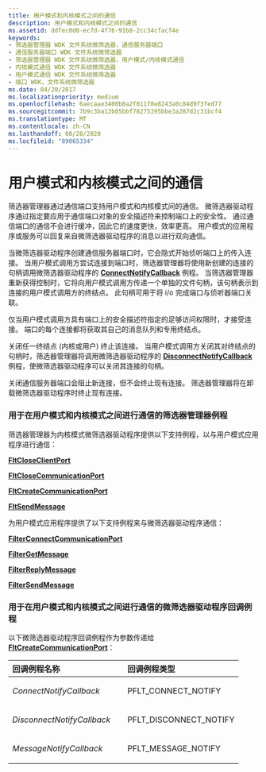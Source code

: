 ```yaml
---
title: 用户模式和内核模式之间的通信
description: 用户模式和内核模式之间的通信
ms.assetid: ddfec0d0-ec7d-4f76-91b8-2cc34cfacf4e
keywords:
- 筛选器管理器 WDK 文件系统微筛选器，通信服务器端口
- 通信服务器端口 WDK 文件系统微筛选器
- 筛选器管理器 WDK 文件系统微筛选器，用户模式/内核模式通信
- 内核模式通信 WDK 文件系统微筛选器
- 用户模式通信 WDK 文件系统微筛选器
- 端口 WDK，文件系统微筛选器
ms.date: 04/20/2017
ms.localizationpriority: medium
ms.openlocfilehash: 6aecaae3400b0a2f011f0e8243a0c84d9f3fed77
ms.sourcegitcommit: 7b9c3ba12b05bbf78275395bbe3a287d2c31bcf4
ms.translationtype: MT
ms.contentlocale: zh-CN
ms.lasthandoff: 08/28/2020
ms.locfileid: "89065334"
---
```

# <a name="communication-between-user-mode-and-kernel-mode"></a>用户模式和内核模式之间的通信


筛选器管理器通过通信端口支持用户模式和内核模式间的通信。 微筛选器驱动程序通过指定要应用于通信端口对象的安全描述符来控制端口上的安全性。 通过通信端口的通信不会进行缓冲，因此它的速度更快，效率更高。 用户模式的应用程序或服务可以回复来自微筛选器驱动程序的消息以进行双向通信。

当微筛选器驱动程序创建通信服务器端口时，它会隐式开始侦听端口上的传入连接。 当用户模式调用方尝试连接到端口时，筛选器管理器将使用新创建的连接的句柄调用微筛选器驱动程序的 [**ConnectNotifyCallback**](/windows-hardware/drivers/ddi/fltkernel/nf-fltkernel-fltcreatecommunicationport) 例程。 当筛选器管理器重新获得控制时，它将向用户模式调用方传递一个单独的文件句柄，该句柄表示到连接的用户模式调用方的终结点。 此句柄可用于将 i/o 完成端口与侦听器端口关联。

仅当用户模式调用方具有端口上的安全描述符指定的足够访问权限时，才接受连接。 端口的每个连接都将获取其自己的消息队列和专用终结点。

关闭任一终结点 (内核或用户) 终止该连接。 当用户模式调用方关闭其对终结点的句柄时，筛选器管理器将调用微筛选器驱动程序的 [**DisconnectNotifyCallback**](/windows-hardware/drivers/ddi/fltkernel/nf-fltkernel-fltcreatecommunicationport) 例程，使微筛选器驱动程序可以关闭其连接的句柄。

关闭通信服务器端口会阻止新连接，但不会终止现有连接。 筛选器管理器将在卸载微筛选器驱动程序时终止现有连接。

### <a name="span-idfilter_manager_routines_for_communication_between_user_mode_and_kernel_modespanspan-idfilter_manager_routines_for_communication_between_user_mode_and_kernel_modespanspan-idfilter_manager_routines_for_communication_between_user_mode_and_kernel_modespanfilter-manager-routines-for-communication-between-user-mode-and-kernel-mode"></a><span id="Filter_Manager_Routines_for_Communication_Between_User_Mode_and_Kernel_Mode"></span><span id="filter_manager_routines_for_communication_between_user_mode_and_kernel_mode"></span><span id="FILTER_MANAGER_ROUTINES_FOR_COMMUNICATION_BETWEEN_USER_MODE_AND_KERNEL_MODE"></span>用于在用户模式和内核模式之间进行通信的筛选器管理器例程

筛选器管理器为内核模式微筛选器驱动程序提供以下支持例程，以与用户模式应用程序进行通信：

[**FltCloseClientPort**](/windows-hardware/drivers/ddi/fltkernel/nf-fltkernel-fltcloseclientport)

[**FltCloseCommunicationPort**](/windows-hardware/drivers/ddi/fltkernel/nf-fltkernel-fltclosecommunicationport)

[**FltCreateCommunicationPort**](/windows-hardware/drivers/ddi/fltkernel/nf-fltkernel-fltcreatecommunicationport)

[**FltSendMessage**](/windows-hardware/drivers/ddi/fltkernel/nf-fltkernel-fltsendmessage)

为用户模式应用程序提供了以下支持例程来与微筛选器驱动程序通信：

[**FilterConnectCommunicationPort**](/windows/desktop/api/fltuser/nf-fltuser-filterconnectcommunicationport)

[**FilterGetMessage**](/windows/desktop/api/fltuser/nf-fltuser-filtergetmessage)

[**FilterReplyMessage**](/windows/desktop/api/fltuser/nf-fltuser-filterreplymessage)

[**FilterSendMessage**](/windows/desktop/api/fltuser/nf-fltuser-filtersendmessage)

### <a name="span-idminifilter_driver_callback_routines_for_communication_between_user_mode_and_kernel_modespanspan-idminifilter_driver_callback_routines_for_communication_between_user_mode_and_kernel_modespanspan-idminifilter_driver_callback_routines_for_communication_between_user_mode_and_kernel_modespanminifilter-driver-callback-routines-for-communication-between-user-mode-and-kernel-mode"></a><span id="Minifilter_Driver_Callback_Routines_for_Communication_Between_User_Mode_and_Kernel_Mode"></span><span id="minifilter_driver_callback_routines_for_communication_between_user_mode_and_kernel_mode"></span><span id="MINIFILTER_DRIVER_CALLBACK_ROUTINES_FOR_COMMUNICATION_BETWEEN_USER_MODE_AND_KERNEL_MODE"></span>用于在用户模式和内核模式之间进行通信的微筛选器驱动程序回调例程

以下微筛选器驱动程序回调例程作为参数传递给 [**FltCreateCommunicationPort**](/windows-hardware/drivers/ddi/fltkernel/nf-fltkernel-fltcreatecommunicationport)：

<table>
<colgroup>
<col width="50%" />
<col width="50%" />
</colgroup>
<thead>
<tr class="header">
<th align="left">回调例程名称</th>
<th align="left">回调例程类型</th>
</tr>
</thead>
<tbody>
<tr class="odd">
<td align="left"><p><em>ConnectNotifyCallback</em></p></td>
<td align="left"><p>PFLT_CONNECT_NOTIFY</p></td>
</tr>
<tr class="even">
<td align="left"><p><em>DisconnectNotifyCallback</em></p></td>
<td align="left"><p>PFLT_DISCONNECT_NOTIFY</p></td>
</tr>
<tr class="odd">
<td align="left"><p><em>MessageNotifyCallback</em></p></td>
<td align="left"><p>PFLT_MESSAGE_NOTIFY</p></td>
</tr>
</tbody>
</table>

 

 


